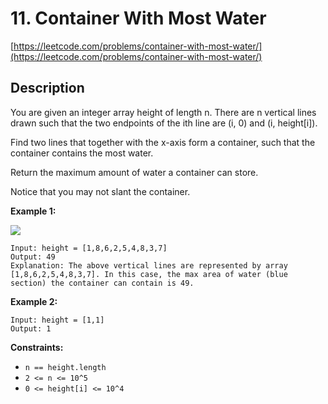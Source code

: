 # 11. Container With Most Water

[https://leetcode.com/problems/container-with-most-water/](https://leetcode.com/problems/container-with-most-water/)

## Description

You are given an integer array height of length n. There are n vertical lines drawn such that the two endpoints of the ith line are (i, 0) and (i, height[i]).

Find two lines that together with the x-axis form a container, such that the container contains the most water.

Return the maximum amount of water a container can store.

Notice that you may not slant the container.



**Example 1:**

![](https://s3-lc-upload.s3.amazonaws.com/uploads/2018/07/17/question_11.jpg)

```
Input: height = [1,8,6,2,5,4,8,3,7]
Output: 49
Explanation: The above vertical lines are represented by array [1,8,6,2,5,4,8,3,7]. In this case, the max area of water (blue section) the container can contain is 49.
```

**Example 2:**

```
Input: height = [1,1]
Output: 1
```



**Constraints:**

* `n == height.length`
* `2 <= n <= 10^5`
* `0 <= height[i] <= 10^4`
